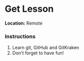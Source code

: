 # Get Lesson

**Location:** Remote

### Instructions

1. Learn git, GitHub and GitKraken
2. Don't forget to have fun!
